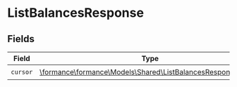 # ListBalancesResponse


## Fields

| Field                                                                                                            | Type                                                                                                             | Required                                                                                                         | Description                                                                                                      |
| ---------------------------------------------------------------------------------------------------------------- | ---------------------------------------------------------------------------------------------------------------- | ---------------------------------------------------------------------------------------------------------------- | ---------------------------------------------------------------------------------------------------------------- |
| `cursor`                                                                                                         | [\formance\formance\Models\Shared\ListBalancesResponseCursor](../../Models/Shared/ListBalancesResponseCursor.md) | :heavy_check_mark:                                                                                               | N/A                                                                                                              |
